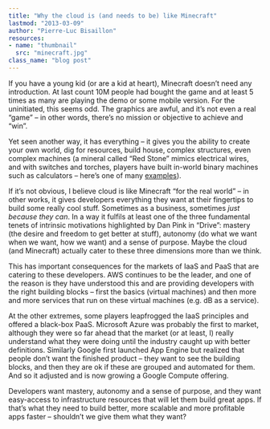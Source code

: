 ```yaml
---
title: "Why the cloud is (and needs to be) like Minecraft"
lastmod: "2013-03-09"
author: "Pierre-Luc Bisaillon"
resources:
- name: "thumbnail"
  src: "minecraft.jpg"
class_name: "blog post"
---
```


If you have a young kid (or are a kid at heart), Minecraft doesn’t need any introduction. At last count 10M people had bought the game and at least 5 times as many are playing the demo or some mobile version. For the uninitiated, this seems odd. The graphics are awful, and it’s not even a real “game” – in other words, there’s no mission or objective to achieve and “win”.

Yet seen another way, it has everything – it gives you the ability to create your own world, dig for resources, build house, complex structures, even complex machines (a mineral called “Red Stone” mimics electrical wires, and with switches and torches, players have built in-world binary machines such as calculators – here’s one of many <a href="http://www.youtube.com/watch?v=PiKWqpnqY7o">examples</a>).

If it’s not obvious, I believe cloud is like Minecraft “for the real world” – in other works, it gives developers everything they want at their fingertips to build some really cool stuff. Sometimes as a business, sometimes <em>just because they can</em>. In a way it fulfils at least one of the three fundamental tenets of intrinsic motivations highlighted by Dan Pink in “Drive”: mastery (the desire and freedom to get better at stuff), autonomy (do what we want when we want, how we want) and a sense of purpose. Maybe the cloud (and Minecraft) actually cater to these three dimensions more than we think.

This has important consequences for the markets of IaaS and PaaS that are catering to these developers. AWS continues to be the leader, and one of the reason is they have understood this and are providing developers with the right building blocks – first the basics (virtual machines) and then more and more services that run on these virtual machines (e.g. dB as a service).

At the other extremes, some players leapfrogged the IaaS principles and offered a black-box PaaS. Microsoft Azure was probably the first to market, although they were so far ahead that the market (or at least, I) really understand what they were doing until the industry caught up with better definitions. Similarly Google first launched App Engine but realized that people don’t want the finished product – they want to see the building blocks, and then they are ok if these are grouped and automated for them. And so it adjusted and is now growing a Google Compute offering.

Developers want mastery, autonomy and a sense of purpose, and they want easy-access to infrastructure resources that will let them build great apps. If that’s what they need to build better, more scalable and more profitable apps faster – shouldn’t we give them what they want?